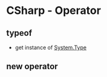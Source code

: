 # CSharp - Operator

## typeof

- get instance of [System.Type](csharp-reflection-class-type.md)

## new operator

